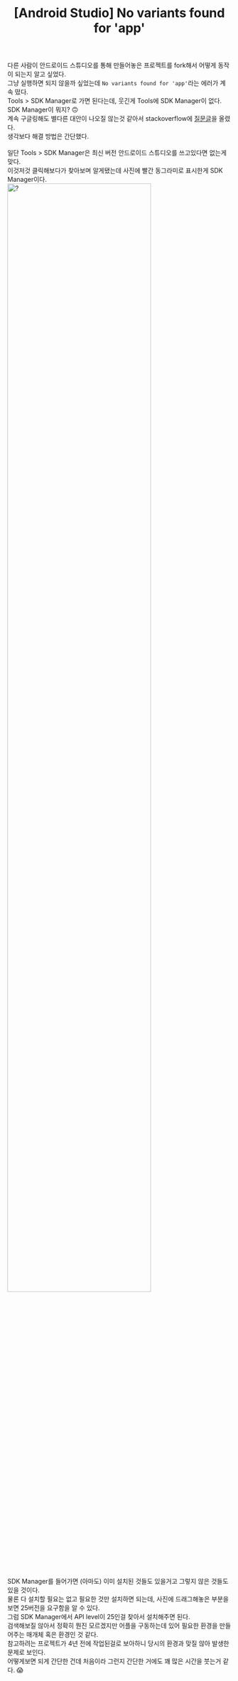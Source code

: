 ﻿---
toc: true
title:  "[Android Studio] No variants found for 'app'"
last_modified_at:   2021-01-05
categories : Project
excerpt: ""
image: "https://drive.google.com/uc?id=1V0JNICSCWxxJztZeZf4E2QGUA2sR8ug9"
sitemap :
  changefreq : weekly
  priority : 1.0
use_math: true
---

다른 사람이 안드로이드 스튜디오를 통해 만들어놓은 프로젝트를 fork해서 어떻게 동작이 되는지 알고 싶었다.<br>
그냥 실행하면 되지 않을까 싶었는데 `No variants found for 'app'`라는 에러가 계속 떴다.<br>
Tools > SDK Manager로 가면 된다는데, 웃긴게 Tools에 SDK Manager이 없다. SDK Manager이 뭐지? 🙃<br>
계속 구글링해도 별다른 대안이 나오질 않는것 같아서 stackoverflow에 [질문글](https://stackoverflow.com/questions/65565306/android-studio-when-i-start-a-project-i-forked-but-get-a-error-no-variants-fou)을 올렸다.<br>
생각보다 해결 방법은 간단했다.<br>
<br>
일단 Tools > SDK Manager은 최신 버전 안드로이드 스튜디오를 쓰고있다면 없는게 맞다.<br>
이것저것 클릭해보다가 찾아보며 알게됐는데 사진에 빨간 동그라미로 표시한게 SDK Manager이다.<br>
<img src="https://drive.google.com/uc?id=1Qu606dDFTv8tuj9M3__v6M8kXnYzcGr0" width="80%" height="80%" title="sdkmanager.png" alt="?"/><br>
<br>
SDK Manager를 들어가면 (아마도) 이미 설치된 것들도 있을거고 그렇지 않은 것들도 있을 것이다.<br>
물론 다 설치할 필요는 없고 필요한 것만 설치하면 되는데, 사진에 드래그해놓은 부분을 보면 25버전을 요구함을 알 수 있다.<br>
그럼 SDK Manager에서 API level이 25인걸 찾아서 설치해주면 된다.<br>
검색해보질 않아서 정확히 뭔진 모르겠지만 어플을 구동하는데 있어 필요한 환경을 만들어주는 매개체 혹은 환경인 것 같다.<br>
참고하려는 프로젝트가 4년 전에 작업된걸로 보아하니 당시의 환경과 맞질 않아 발생한 문제로 보인다.<br>
어떻게보면 되게 간단한 건데 처음이라 그런지 간단한 거에도 꽤 많은 시간을 붓는거 같다. 😱

<script src="https://utteranc.es/client.js"
        repo="yooniversal/blog-comments"
        issue-term="pathname"
        theme="github-light"
        crossorigin="anonymous"
        async>
</script>
